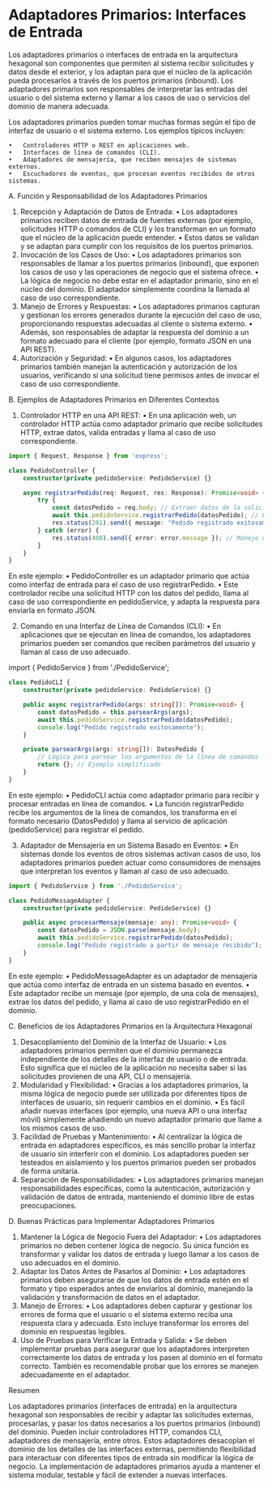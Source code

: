 # Adaptadores Primarios: Interfaces de Entrada

Los adaptadores primarios o interfaces de entrada en la arquitectura hexagonal son componentes que permiten al sistema recibir solicitudes y datos desde el exterior, y los adaptan para que el núcleo de la aplicación pueda procesarlos a través de los puertos primarios (inbound). Los adaptadores primarios son responsables de interpretar las entradas del usuario o del sistema externo y llamar a los casos de uso o servicios del dominio de manera adecuada.

Los adaptadores primarios pueden tomar muchas formas según el tipo de interfaz de usuario o el sistema externo. Los ejemplos típicos incluyen:

	•	Controladores HTTP o REST en aplicaciones web.
	•	Interfaces de línea de comandos (CLI).
	•	Adaptadores de mensajería, que reciben mensajes de sistemas externos.
	•	Escuchadores de eventos, que procesan eventos recibidos de otros sistemas.

A. Función y Responsabilidad de los Adaptadores Primarios

1.	Recepción y Adaptación de Datos de Entrada:
	•	Los adaptadores primarios reciben datos de entrada de fuentes externas (por ejemplo, solicitudes HTTP o comandos de CLI) y los transforman en un formato que el núcleo de la aplicación puede entender.
	•	Estos datos se validan y se adaptan para cumplir con los requisitos de los puertos primarios.
2.	Invocación de los Casos de Uso:
	•	Los adaptadores primarios son responsables de llamar a los puertos primarios (inbound), que exponen los casos de uso y las operaciones de negocio que el sistema ofrece.
	•	La lógica de negocio no debe estar en el adaptador primario, sino en el núcleo del dominio. El adaptador simplemente coordina la llamada al caso de uso correspondiente.
3.	Manejo de Errores y Respuestas:
	•	Los adaptadores primarios capturan y gestionan los errores generados durante la ejecución del caso de uso, proporcionando respuestas adecuadas al cliente o sistema externo.
	•	Además, son responsables de adaptar la respuesta del dominio a un formato adecuado para el cliente (por ejemplo, formato JSON en una API REST).
4.	Autorización y Seguridad:
	•	En algunos casos, los adaptadores primarios también manejan la autenticación y autorización de los usuarios, verificando si una solicitud tiene permisos antes de invocar el caso de uso correspondiente.

B. Ejemplos de Adaptadores Primarios en Diferentes Contextos

1.	Controlador HTTP en una API REST:
	•	En una aplicación web, un controlador HTTP actúa como adaptador primario que recibe solicitudes HTTP, extrae datos, valida entradas y llama al caso de uso correspondiente.

```typescript
import { Request, Response } from 'express';

class PedidoController {
    constructor(private pedidoService: PedidoService) {}

    async registrarPedido(req: Request, res: Response): Promise<void> {
        try {
            const datosPedido = req.body; // Extraer datos de la solicitud HTTP
            await this.pedidoService.registrarPedido(datosPedido); // Llamar al caso de uso
            res.status(201).send({ message: "Pedido registrado exitosamente" }); // Enviar respuesta al cliente
        } catch (error) {
            res.status(400).send({ error: error.message }); // Manejo de errores y envío de respuesta
        }
    }
}
```

En este ejemplo:
	•	PedidoController es un adaptador primario que actúa como interfaz de entrada para el caso de uso registrarPedido.
	•	Este controlador recibe una solicitud HTTP con los datos del pedido, llama al caso de uso correspondiente en pedidoService, y adapta la respuesta para enviarla en formato JSON.

2.	Comando en una Interfaz de Línea de Comandos (CLI):
	•	En aplicaciones que se ejecutan en línea de comandos, los adaptadores primarios pueden ser comandos que reciben parámetros del usuario y llaman al caso de uso adecuado.

import { PedidoService } from './PedidoService';

```typescript
class PedidoCLI {
    constructor(private pedidoService: PedidoService) {}

    public async registrarPedido(args: string[]): Promise<void> {
        const datosPedido = this.parsearArgs(args);
        await this.pedidoService.registrarPedido(datosPedido);
        console.log("Pedido registrado exitosamente");
    }

    private parsearArgs(args: string[]): DatosPedido {
        // Lógica para parsear los argumentos de la línea de comandos
        return {}; // Ejemplo simplificado
    }
}
```

En este ejemplo:
	•	PedidoCLI actúa como adaptador primario para recibir y procesar entradas en línea de comandos.
	•	La función registrarPedido recibe los argumentos de la línea de comandos, los transforma en el formato necesario (DatosPedido) y llama al servicio de aplicación (pedidoService) para registrar el pedido.

3.	Adaptador de Mensajería en un Sistema Basado en Eventos:
	•	En sistemas donde los eventos de otros sistemas activan casos de uso, los adaptadores primarios pueden actuar como consumidores de mensajes que interpretan los eventos y llaman al caso de uso adecuado.

```typescript
import { PedidoService } from './PedidoService';

class PedidoMessageAdapter {
    constructor(private pedidoService: PedidoService) {}

    public async procesarMensaje(mensaje: any): Promise<void> {
        const datosPedido = JSON.parse(mensaje.body);
        await this.pedidoService.registrarPedido(datosPedido);
        console.log("Pedido registrado a partir de mensaje recibido");
    }
}
```

En este ejemplo:
	•	PedidoMessageAdapter es un adaptador de mensajería que actúa como interfaz de entrada en un sistema basado en eventos.
	•	Este adaptador recibe un mensaje (por ejemplo, de una cola de mensajes), extrae los datos del pedido, y llama al caso de uso registrarPedido en el dominio.

C. Beneficios de los Adaptadores Primarios en la Arquitectura Hexagonal

1.	Desacoplamiento del Dominio de la Interfaz de Usuario:
	•	Los adaptadores primarios permiten que el dominio permanezca independiente de los detalles de la interfaz de usuario o de entrada. Esto significa que el núcleo de la aplicación no necesita saber si las solicitudes provienen de una API, CLI o mensajería.
2.	Modularidad y Flexibilidad:
	•	Gracias a los adaptadores primarios, la misma lógica de negocio puede ser utilizada por diferentes tipos de interfaces de usuario, sin requerir cambios en el dominio.
	•	Es fácil añadir nuevas interfaces (por ejemplo, una nueva API o una interfaz móvil) simplemente añadiendo un nuevo adaptador primario que llame a los mismos casos de uso.
3.	Facilidad de Pruebas y Mantenimiento:
	•	Al centralizar la lógica de entrada en adaptadores específicos, es más sencillo probar la interfaz de usuario sin interferir con el dominio. Los adaptadores pueden ser testeados en aislamiento y los puertos primarios pueden ser probados de forma unitaria.
4.	Separación de Responsabilidades:
	•	Los adaptadores primarios manejan responsabilidades específicas, como la autenticación, autorización y validación de datos de entrada, manteniendo el dominio libre de estas preocupaciones.

D. Buenas Prácticas para Implementar Adaptadores Primarios

1.	Mantener la Lógica de Negocio Fuera del Adaptador:
	•	Los adaptadores primarios no deben contener lógica de negocio. Su única función es transformar y validar los datos de entrada y luego llamar a los casos de uso adecuados en el dominio.
2.	Adaptar los Datos Antes de Pasarlos al Dominio:
	•	Los adaptadores primarios deben asegurarse de que los datos de entrada estén en el formato y tipo esperados antes de enviarlos al dominio, manejando la validación y transformación de datos en el adaptador.
3.	Manejo de Errores:
	•	Los adaptadores deben capturar y gestionar los errores de forma que el usuario o el sistema externo reciba una respuesta clara y adecuada. Esto incluye transformar los errores del dominio en respuestas legibles.
4.	Uso de Pruebas para Verificar la Entrada y Salida:
	•	Se deben implementar pruebas para asegurar que los adaptadores interpreten correctamente los datos de entrada y los pasen al dominio en el formato correcto. También es recomendable probar que los errores se manejen adecuadamente en el adaptador.

Resumen

Los adaptadores primarios (interfaces de entrada) en la arquitectura hexagonal son responsables de recibir y adaptar las solicitudes externas, procesarlas, y pasar los datos necesarios a los puertos primarios (inbound) del dominio. Pueden incluir controladores HTTP, comandos CLI, adaptadores de mensajería, entre otros. Estos adaptadores desacoplan el dominio de los detalles de las interfaces externas, permitiendo flexibilidad para interactuar con diferentes tipos de entrada sin modificar la lógica de negocio. La implementación de adaptadores primarios ayuda a mantener el sistema modular, testable y fácil de extender a nuevas interfaces.